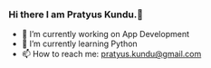 ### Hi there I am Pratyus Kundu.👋


- 🔭 I’m currently working on App Development
- 🌱 I’m currently learning Python
- 📫 How to reach me: pratyus.kundu@gmail.com
<!--
**pratyuskundu/pratyuskundu** is a ✨ _special_ ✨ repository because its `README.md` (this file) appears on your GitHub profile.

Here are some ideas to get you started:

- 🔭 I’m currently working on ...
- 🌱 I’m currently learning ...
- 👯 I’m looking to collaborate on ...
- 🤔 I’m looking for help with ...
- 💬 Ask me about ...
- 📫 How to reach me: ...
- 😄 Pronouns: ...
- ⚡ Fun fact: ...
-->
